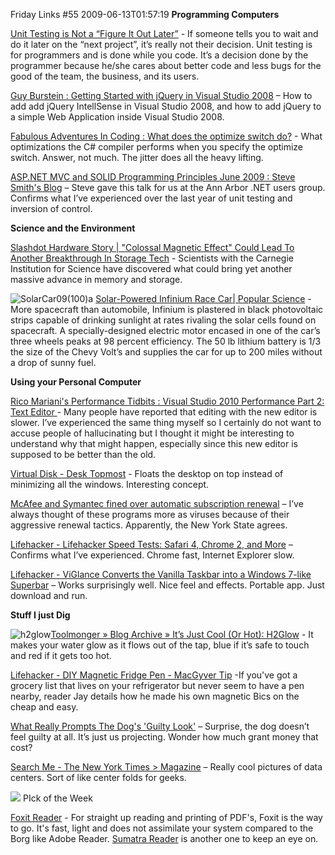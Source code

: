 Friday Links #55
2009-06-13T01:57:19
**Programming Computers**

[Unit Testing is Not a “Figure It Out Later”](http://codezest.com/archive/2009/06/06/unit-testing-is-not-a-ldquofigure-it-out-laterrdquo.aspx) - If someone tells you to wait and do it later on the “next project”, it’s really not their decision. Unit testing is for programmers and is done while you code. It’s a decision done by the programmer because he/she cares about better code and less bugs for the good of the team, the business, and its users.

[Guy Burstein : Getting Started with jQuery in Visual Studio 2008](http://blogs.msdn.com/bursteg/archive/2009/06/05/getting-started-with-jquery-in-visual-studio-2008.aspx) – How to add add jQuery IntellSense in Visual Studio 2008, and how to add jQuery to a simple Web Application inside Visual Studio 2008.

[Fabulous Adventures In Coding : What does the optimize switch do?](http://blogs.msdn.com/ericlippert/archive/2009/06/11/what-does-the-optimize-switch-do.aspx) - What optimizations the C# compiler performs when you specify the optimize switch. Answer, not much. The jitter does all the heavy lifting.

[ASP.NET MVC and SOLID Programming Principles June 2009 : Steve Smith's Blog](http://stevesmithblog.com/blog/asp-net-mvc-and-solid-programming-principles-june-2009/) – Steve gave this talk for us at the Ann Arbor .NET users group. Confirms what I’ve experienced over the last year of unit testing and inversion of control.

**Science and the Environment**

[Slashdot Hardware Story | "Colossal Magnetic Effect" Could Lead To Another Breakthrough In Storage Tech](http://hardware.slashdot.org/story/09/06/05/1922242/Colossal-Magnetic-Effect-Could-Lead-To-Another-Breakthrough-In-Storage-Tech?from=rss) - Scientists with the Carnegie Institution for Science have discovered what could bring yet another massive advance in memory and storage.

![SolarCar09(100)a](http://mike-ward.net/content/images/blog/FridayLinks55_10B7F/SolarCar09100a.jpg) [Solar-Powered Infinium Race Car| Popular Science](http://www.popsci.com/cars/article/2009-06/detroits-latest-solar-powered-infinium-unfortunately-cant-be-bought) - More spacecraft than automobile, Infinium is plastered in black photovoltaic strips capable of drinking sunlight at rates rivaling the solar cells found on spacecraft. A specially-designed electric motor encased in one of the car’s three wheels peaks at 98 percent efficiency. The 50 lb lithium battery is 1/3 the size of the Chevy Volt’s and supplies the car for up to 200 miles without a drop of sunny fuel.

**Using your Personal Computer**

[Rico Mariani's Performance Tidbits : Visual Studio 2010 Performance Part 2: Text Editor ](http://blogs.msdn.com/ricom/archive/2009/06/05/visual-studio-2010-performance-part-2-text-editor.aspx)- Many people have reported that editing with the new editor is slower. I’ve experienced the same thing myself so I certainly do not want to accuse people of hallucinating but I thought it might be interesting to understand why that might happen, especially since this new editor is supposed to be better than the old.

[Virtual Disk - Desk Topmost](http://www.virtualdisk.net/desktopmost.html) - Floats the desktop on top instead of minimizing all the windows. Interesting concept.

[McAfee and Symantec fined over automatic subscription renewal](http://www.h-online.com/security/McAfee-and-Symantec-fined-over-automatic-subscription-renewal--/news/113505) – I’ve always thought of these programs more as viruses because of their aggressive renewal tactics. Apparently, the New York State agrees.

[Lifehacker - Lifehacker Speed Tests: Safari 4, Chrome 2, and More](http://lifehacker.com/5286869/lifehacker-speed-tests-safari-4-chrome-2-and-more) – Confirms what I’ve experienced. Chrome fast, Internet Explorer slow.

[Lifehacker - ViGlance Converts the Vanilla Taskbar into a Windows 7-like Superbar](http://lifehacker.com/5288408/viglance-converts-the-vanilla-taskbar-into-a-windows-7+like-superbar) – Works surprisingly well. Nice feel and effects. Portable app. Just download and run.

**Stuff I just Dig**

![h2glow](http://mike-ward.net/content/images/blog/FridayLinks55_10B7F/h2glow.jpg)[Toolmonger » Blog Archive » It’s Just Cool (Or Hot): H2Glow](http://toolmonger.com/2009/06/05/its-just-cool-or-hot-h2glow/) - It makes your water glow as it flows out of the tap, blue if it’s safe to touch and red if it gets too hot.

[Lifehacker - DIY Magnetic Fridge Pen - MacGyver Tip](http://lifehacker.com/5270407/) -If you've got a grocery list that lives on your refrigerator but never seem to have a pen nearby, reader Jay details how he made his own magnetic Bics on the cheap and easy. 

[What Really Prompts The Dog's 'Guilty Look'](http://www.sciencedaily.com/releases/2009/06/090611065839.htm) – Surprise, the dog doesn’t feel guilty at all. It’s just us projecting. Wonder how much grant money that cost?

[Search Me - The New York Times > Magazine](http://www.nytimes.com/slideshow/2009/06/14/magazine/20090614-search-slideshow_index.html) – Really cool pictures of data centers. Sort of like center folds for geeks.

![](http://mike-ward.net/content/images/blog/FridayLinks49_12B63/images.jpg) PIck of the Week

[Foxit Reader](http://www.foxitsoftware.com/pdf/rd_intro.php) - For straight up reading and printing of PDF's, Foxit is the way to go. It's fast, light and does not assimilate your system compared to the Borg like Adobe Reader. [Sumatra Reader](http://blog.kowalczyk.info/software/sumatrapdf/) is another one to keep an eye on.
